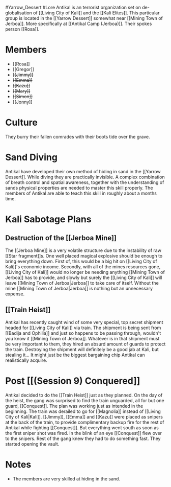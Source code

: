#Yarrow_Dessert #Lore 
Antikal is an terrorist organization set on de-globalisation of [[Living City of Kali]] and the [[Kali Elites]]. This particular group is located in the [[Yarrow Dessert]] somewhat near [[Mining Town of Jerboa]]. More specifically at [[Antikal Camp (Jerboa)]]. Their spokes person [[Rosa]].
# Members
- [[Rosa]]
- [[Gregor]]
- ~~[[Jimmy]]~~
- ~~[[Emma]]~~
- ~~[[Kazu]]~~
- ~~[[Mary]]~~
- ~~[[Simon]]~~
- [[Jonny]]
# Culture
They burry their fallen comrades with their boots tide over the grave.
# Sand Diving
Antikal have developed their own method of hiding in sand in the [[Yarrow Dessert]]. While diving they are practically invisible. A complex combination of breath control and spatial awareness, together with the understanding of sands physical properties are needed to master this skill properly. The members of Antikal are able to teach this skill in roughly about a months time.
# Kali Sabotage Plans
## Destruction of the [[Jerboa Mine]]
The [[Jerboa Mine]] is a very volatile structure due to the instability of raw [[Star fragment]]s. One well placed magical explosive should be enough to bring everything down. First of, this would be a big hit on [[Living City of Kali]]'s economic income. Secondly, with all of the mines resources gone, [[Living City of Kali]] would no longer be needing anything [[Mining Town of Jerboa]] has to provide, and slowly but surely the [[Living City of Kali]] will leave [[Mining Town of Jerboa|Jerboa]] to take care of itself. Without the mine [[Mining Town of Jerboa|Jerboa]] is nothing but an unnecessary expense.
## [[Train Heist]]
Antikal has recently caught wind of some very special, top secret shipment headed for [[Living City of Kali]] via train. The shipment is being sent from [[Badija and Ophilia]] and just so happens to be passing through, wouldn't you know it [[Mining Town of Jerboa]]. Whatever is in that shipment must be very important to them, they hired an absurd amount of guards to protect the train. Destroying the shipment will definitely be a good jab at Kali, but stealing it... It might just be the biggest bargaining chip Antikal can realistically acquire.
# Post [[(Session 9) Conquered]]
Antikal decided to do the [[Train Heist]] just as they planned. On the day of the heist, the gang was surprised to find the train unguarded, all for but one guard, [[Conquest]]. The plan was working just as intended in the beginning. The train was derailed to go for [[Magnolia]] instead of [[Living City of Kali|Kali]]. [[Jimmy]], [[Emma]] and [[Kazu]] were placed as snipers at the back of the train, to provide complimentary backup fire for the rest of Antikal while fighting [[Conquest]]. But everything went south as soon as the first sniper shot was fired. In the blink of an eye [[Conquest]] flew over to the snipers. Rest of the gang knew they had to do something fast. They started opening the vault.
# Notes
- The members are very skilled at hiding in the sand.